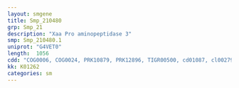 ```yaml
---
layout: smgene
title: Smp_210480
grp: Smp_21
description: "Xaa Pro aminopeptidase 3"
smp: Smp_210480.1
uniprot: "G4VET0"
length:  1056
cdd: "COG0006, COG0024, PRK10879, PRK12896, TIGR00500, cd01087, cl00279, cl08433, pfam00557, pfam05195, smart01011"
kk: K01262
categories: sm
---
```

